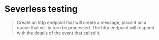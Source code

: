 # Severless testing

> Create an http endpoint that will create a message, place it on a queue that
  will in turn be processed. The http endpoint will respond with the details of
  the event that called it.
